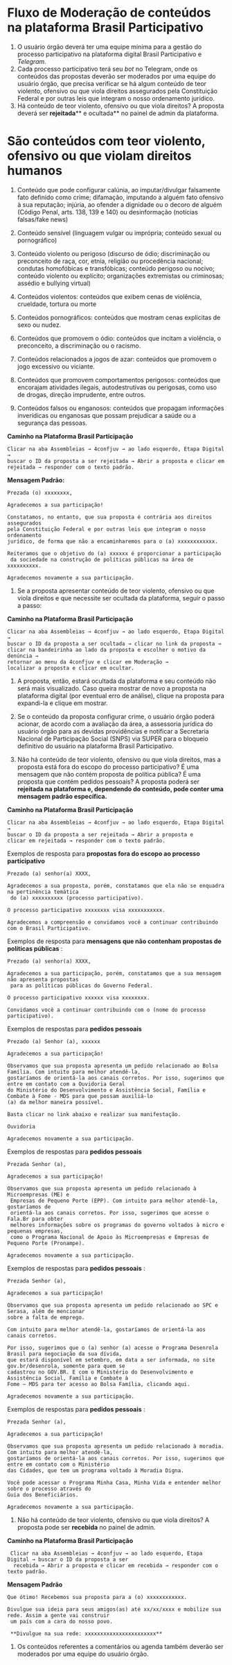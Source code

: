 # Fluxo de Moderação de conteúdos na plataforma Brasil Participativo

1. O usuário órgão deverá ter uma equipe mínima para a gestão do processo participativo na plataforma digital Brasil Participativo e _Telegram_.
2. Cada processo participativo terá seu _bot_ no Telegram, onde os conteúdos das propostas deverão ser moderados por uma equipe do usuário órgão, que precisa verificar se há algum conteúdo de teor violento, ofensivo ou que viola direitos assegurados pela Constituição Federal e por outras leis que integram o nosso ordenamento jurídico.
3. Há conteúdo de teor violento, ofensivo ou que viola direitos? A proposta deverá ser **rejeitada**** e ocultada** no painel de admin da plataforma.

# São conteúdos com teor violento, ofensivo ou que violam direitos humanos

1. Conteúdo que pode configurar calúnia, ao imputar/divulgar falsamente fato definido como crime; difamação, imputando a alguém fato ofensivo à sua reputação; injúria, ao ofender a dignidade ou o decoro de alguém (Código Penal, arts. 138, 139 e 140) ou desinformação (notícias falsas/fake news)

2. Conteúdo sensível (linguagem vulgar ou imprópria; conteúdo sexual ou pornográfico)

3. Conteúdo violento ou perigoso (discurso de ódio; discriminação ou preconceito de raça, cor, etnia, religião ou procedência nacional; condutas homofóbicas e transfóbicas; conteúdo perigoso ou nocivo; conteúdo violento ou explícito; organizações extremistas ou criminosas; assédio e bullying virtual)

4. Conteúdos violentos: conteúdos que exibem cenas de violência, crueldade, tortura ou morte

5. Conteúdos pornográficos: conteúdos que mostram cenas explícitas de sexo ou nudez.

6. Conteúdos que promovem o ódio: conteúdos que incitam a violência, o preconceito, a discriminação ou o racismo.

7. Conteúdos relacionados a jogos de azar: conteúdos que promovem o jogo excessivo ou viciante.

8. Conteúdos que promovem comportamentos perigosos: conteúdos que encorajam atividades ilegais, autodestrutivas ou perigosas, como uso de drogas, direção imprudente, entre outros.

9. Conteúdos falsos ou enganosos: conteúdos que propagam informações inverídicas ou enganosas que possam prejudicar a saúde ou a segurança das pessoas.

 
 **Caminho na Plataforma Brasil Participação**
```
Clicar na aba Assembleias → 4confjuv → ao lado esquerdo, Etapa Digital → 
buscar o ID da proposta a ser rejeitada → Abrir a proposta e clicar em rejeitada → responder com o texto padrão.
```




**Mensagem Padrão:**
```
Prezada (o) xxxxxxxx,

Agradecemos a sua participação!

Constatamos, no entanto, que sua proposta é contrária aos direitos assegurados 
pela Constituição Federal e por outras leis que integram o nosso ordenamento 
jurídico, de forma que não a encaminharemos para o (a) xxxxxxxxxxxx.

Reiteramos que o objetivo do (a) xxxxxx é proporcionar a participação
 da sociedade na construção de políticas públicas na área de xxxxxxxxxx.

Agradecemos novamente a sua participação.
```


1. Se a proposta apresentar conteúdo de teor violento, ofensivo ou que viola direitos e que necessite ser ocultada da plataforma, seguir o passo a passo:

 **Caminho na Plataforma Brasil Participação**
```
Clicar na aba Assembleias → 4confjuv → ao lado esquerdo, Etapa Digital → 
buscar o ID da proposta a ser ocultada → clicar no link da proposta → 
clicar na bandeirinha ao lado da proposta e escolher o motivo da denúncia → 
retornar ao menu da 4confjuv e clicar em Moderação → 
localizar a proposta e clicar em ocultar.
```

1. A proposta, então, estará ocultada da plataforma e seu conteúdo não será mais visualizado. Caso queira mostrar de novo a proposta na plataforma digital (por eventual erro de análise), clique na proposta para expandi-la e clique em mostrar.

2. Se o conteúdo da proposta configurar crime, o usuário órgão poderá acionar, de acordo com a avaliação da área, a assessoria jurídica do usuário órgão para as devidas providências e notificar a Secretaria Nacional de Participação Social (SNPS) via SUPER para o bloqueio definitivo do usuário na plataforma Brasil Participativo.
3. Não há conteúdo de teor violento, ofensivo ou que viola direitos, mas a proposta está fora do escopo do processo participativo? É uma mensagem que não contém proposta de política pública? É uma proposta que contém pedidos pessoais? A proposta poderá ser **rejeitada na plataforma e, dependendo do conteúdo, pode conter uma mensagem padrão específica.**

 **Caminho na Plataforma Brasil Participação**
```
Clicar na aba Assembleias → 4confjuv → ao lado esquerdo, Etapa Digital → 
buscar o ID da proposta a ser rejeitada → Abrir a proposta e 
clicar em rejeitada → responder com o texto padrão.
```

Exemplos de resposta para **propostas fora do escopo ao processo participativo** 

```
Prezado (a) senhor(a) XXXX,

Agradecemos a sua proposta, porém, constatamos que ela não se enquadra na pertinência temática
 do (a) xxxxxxxxxx (processo participativo).

O processo participativo xxxxxxxx visa xxxxxxxxxxx.

Agradecemos a compreensão e convidamos você a continuar contribuindo com o Brasil Participativo.
```


Exemplos de resposta para **mensagens que não contenham propostas de políticas públicas** :

```
Prezado (a) senhor(a) XXXX,

Agradecemos a sua participação, porém, constatamos que a sua mensagem não apresenta propostas
 para as políticas públicas do Governo Federal.

O processo participativo xxxxxx visa xxxxxxxx.

Convidamos você a continuar contribuindo com o (nome do processo participativo).
```


Exemplos de respostas para **pedidos pessoais** 
```
Prezado (a) Senhor (a), xxxxxx

Agradecemos a sua participação!

Observamos que sua proposta apresenta um pedido relacionado ao Bolsa Família. Com intuito para melhor atendê-la, 
gostaríamos de orientá-la aos canais corretos. Por isso, sugerimos que entre em contato com a Ouvidoria Geral 
do Ministério do Desenvolvimento e Assistência Social, Família e Combate à Fome - MDS para que possam auxiliá-lo 
(a) da melhor maneira possível.

Basta clicar no link abaixo e realizar sua manifestação.

Ouvidoria

Agradecemos novamente a sua participação.
```


Exemplos de respostas para **pedidos pessoais** 

```
Prezada Senhor (a),

Agradecemos a sua participação!

Observamos que sua proposta apresenta um pedido relacionado à Microempresas (ME) e
 Empresas de Pequeno Porte (EPP). Com intuito para melhor atendê-la, gostaríamos de
 orientá-la aos canais corretos. Por isso, sugerimos que acesse o Fala.Br para obter
 melhores informações sobre os programas do governo voltados à micro e pequenas empresas,
 como o Programa Nacional de Apoio às Microempresas e Empresas de Pequeno Porte (Pronampe).

Agradecemos novamente a sua participação.
```


Exemplos de respostas para **pedidos pessoais** :

```
Prezada Senhor (a),

Agradecemos a sua participação!

Observamos que sua proposta apresenta um pedido relacionado ao SPC e Serasa, além de mencionar
sobre a falta de emprego.

Com intuito para melhor atendê-la, gostaríamos de orientá-la aos canais corretos.

Por isso, sugerimos que o (a) senhor (a) acesse o Programa Desenrola Brasil para negociação da sua dívida, 
que estará disponível em setembro, em data a ser informada, no site gov.br/desenrola, somente para quem se 
cadastrou no GOV.BR. E com o Ministério do Desenvolvimento e Assistência Social, Família e Combate à 
Fome – MDS para ter acesso ao Bolsa Família, clicando aqui.

Agradecemos novamente a sua participação.
```

Exemplos de respostas para **pedidos pessoais** :

```
Prezada Senhor (a),

Agradecemos a sua participação!

Observamos que sua proposta apresenta um pedido relacionado à moradia. Com intuito para melhor atendê-la, 
gostaríamos de orientá-la aos canais corretos. Por isso, sugerimos que entre em contato com o Ministério 
das Cidades, que tem um programa voltado à Moradia Digna.

Você pode acessar o Programa Minha Casa, Minha Vida e entender melhor sobre o processo através do 
Guia dos Beneficiários.

Agradecemos novamente a sua participação.
```


1. Não há conteúdo de teor violento, ofensivo ou que viola direitos? A proposta pode ser **recebida** no painel de admin.

 **Caminho na Plataforma Brasil Participação**

 ```
  Clicar na aba Assembleias → 4confjuv → ao lado esquerdo, Etapa Digital → buscar o ID da proposta a ser
   recebida → Abrir a proposta e clicar em recebida → responder com o texto padrão.
```

**Mensagem Padrão**

```
Que ótimo! Recebemos sua proposta para a (o) xxxxxxxxxxxx.

Divulgue sua ideia para seus amigos(as) até xx/xx/xxxx e mobilize sua rede. Assim a gente vai construir
 um país com a cara do nosso povo.

‌ **Divulgue na sua rede: xxxxxxxxxxxxxxxxxxxxxxx**
```


1. Os conteúdos referentes a comentários ou agenda também deverão ser moderados por uma equipe do usuário órgão.
